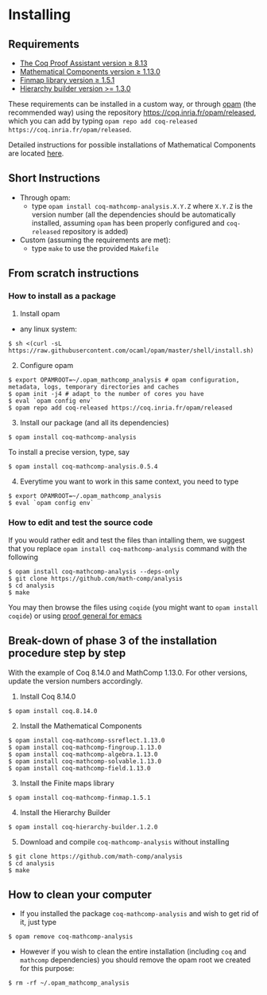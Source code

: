# Installing

## Requirements

- [The Coq Proof Assistant version ≥ 8.13](https://coq.inria.fr)
- [Mathematical Components version ≥ 1.13.0](https://github.com/math-comp/math-comp)
- [Finmap library version ≥ 1.5.1](https://github.com/math-comp/finmap)
- [Hierarchy builder version >= 1.3.0](https://github.com/math-comp/hierarchy-builder)

These requirements can be installed in a custom way, or through
[opam](https://opam.ocaml.org/) (the recommended way) using
the repository https://coq.inria.fr/opam/released, which you can add by typing
`opam repo add coq-released https://coq.inria.fr/opam/released`.

Detailed instructions for possible installations of Mathematical Components are located
[here](https://github.com/math-comp/math-comp/blob/master/INSTALL.md).

## Short Instructions

- Through opam:
  + type `opam install coq-mathcomp-analysis.X.Y.Z` where `X.Y.Z` is the version number
    (all the dependencies should be automatically installed, assuming `opam` has been properly
    configured and `coq-released` repository is added)
- Custom (assuming the requirements are met):
  + type `make` to use the provided `Makefile`

## From scratch instructions

### How to install as a package

1. Install opam
- any linux system:
```
$ sh <(curl -sL https://raw.githubusercontent.com/ocaml/opam/master/shell/install.sh)
```

2. Configure opam
```
$ export OPAMROOT=~/.opam_mathcomp_analysis # opam configuration, metadata, logs, temporary directories and caches
$ opam init -j4 # adapt to the number of cores you have
$ eval `opam config env`
$ opam repo add coq-released https://coq.inria.fr/opam/released
```
3. Install our package (and all its dependencies)
```
$ opam install coq-mathcomp-analysis
```
To install a precise version, type, say
```
$ opam install coq-mathcomp-analysis.0.5.4
```
4. Everytime you want to work in this same context, you need to type
```
$ export OPAMROOT=~/.opam_mathcomp_analysis 
$ eval `opam config env`
```

### How to edit and test the source code

If you would rather edit and test the files than intalling them, we suggest that you replace
`opam install coq-mathcomp-analysis` command with the following
```
$ opam install coq-mathcomp-analysis --deps-only
$ git clone https://github.com/math-comp/analysis
$ cd analysis
$ make
```
You may then browse the files using `coqide` (you might want to `opam install coqide`) or
using [proof general for emacs](https://github.com/ProofGeneral/PG)

## Break-down of phase 3 of the installation procedure step by step

With the example of Coq 8.14.0 and MathComp 1.13.0. For other versions, update the
version numbers accordingly.

1. Install Coq 8.14.0
```
$ opam install coq.8.14.0
```
2. Install the Mathematical Components
```
$ opam install coq-mathcomp-ssreflect.1.13.0
$ opam install coq-mathcomp-fingroup.1.13.0
$ opam install coq-mathcomp-algebra.1.13.0
$ opam install coq-mathcomp-solvable.1.13.0
$ opam install coq-mathcomp-field.1.13.0
```
3. Install the Finite maps library
```
$ opam install coq-mathcomp-finmap.1.5.1
```
4. Install the Hierarchy Builder
```
$ opam install coq-hierarchy-builder.1.2.0
```
5. Download and compile `coq-mathcomp-analysis` without installing
```
$ git clone https://github.com/math-comp/analysis
$ cd analysis
$ make
```

## How to clean your computer

- If you installed the package `coq-mathcomp-analysis` and wish to get rid of it, just type
```
$ opam remove coq-mathcomp-analysis
```
- However if you wish to clean the entire installation (including `coq` and `mathcomp` dependencies)
  you should remove the opam root we created for this purpose:
```
$ rm -rf ~/.opam_mathcomp_analysis
```
